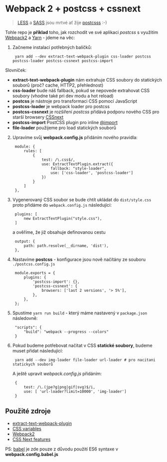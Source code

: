 # Webpack 2 + postcss + cssnext

> [LESS](http://lesscss.org/) a [SASS](http://sass-lang.com/) jsou mrtvé ať žije [postcsss](http://postcss.org/) :-)

Tohle repo je **příklad** toho, jak rozchodit ve své aplikaci *postcss* s využitím [Webpack2](https://webpack.js.org/) a [Yarn](https://yarnpkg.com/lang/en/) - jdeme na věc:
  
1. Začneme instalací potřebných balíčků:

		yarn add --dev extract-text-webpack-plugin css-loader postcss postcss-loader postcss-cssnext postcss-import

Slovníček:

* **extract-text-webpack-plugin** nám extrahuje CSS soubory do statických souborů (proč? cache, HTTP2, přehlednost)
* **css-loader** bude náš fallback, pokud se nepovede extrahovat CSS soubory (vhodne také pri dev modu a hot reload)
* **postcss** je nástroje pro transformaci CSS pomocí JavaScript
* **postcss-loader** je webpack loader pro postcss
* **postcss-cssnext** je rozšíření *postcss* přidává podporu nového CSS pro starší browsery [CSSnext](http://cssnext.io/)
* **postcss-import** PostCSS plugin pro inline [@import](https://github.com/postcss/postcss-import)
* **file-loader** použijeme pro load statických souborů   

2. Upravíme svůj **webpack.config.js** přidáním nového pravidla:

		module: {
			rules: [
				{
					test: /\.css$/,
					use: ExtractTextPlugin.extract({
						fallback: "style-loader",
						use: ['css-loader', 'postcss-loader']
					})
				}
			]
		},
 
3. Vygenerovaný CSS soubor se bude chtít ukládat do `dist/style.css` proto přidáme do `webpack.config.js` následující:

		plugins: [
			new ExtractTextPlugin("style.css"),
		]

   a ověříme, že již obsahuje definovanou cestu

		output: {
			path: path.resolve(__dirname, 'dist'),			
		},

4. Nastavíme **postcss** - konfigurace jsou nově načítány ze souboru `./postcss.config.js`

		module.exports = {
			plugins: {
				'postcss-import': {},
				'postcss-cssnext': {
					browsers: ['last 2 versions', '> 5%'],
				},
			},
		};
  
5. Spustíme `yarn run build` - který máme nastavený v `package.json` následovně:

		"scripts": {
			"build": "webpack --progress --colors"
		}

6. Pokud budeme potřebovat načítat v CSS **statické soubory**, budeme muset přidat následující:
  
		yarn add --dev img-loader file-loader url-loader # pro nacitani statickych souborů
		
	A ještě upravit *webpack.config.js* přidáním:
	
		{
			test: /\.(jpe?g|png|gif|svg)$/i,
			use: [ 'url-loader?limit=10000', 'img-loader']
		}
 
## Použité zdroje

* [extract-text-webpack-plugin](https://github.com/webpack-contrib/extract-text-webpack-plugin)
* [CSS variables](https://developer.mozilla.org/en-US/docs/Web/CSS/Using_CSS_variables)
* [Webpack2](https://webpack.js.org/)
* [CSS Next features](http://cssnext.io/features/)


PS: [babel](https://babeljs.io/) je zde pouze z důvodu použití ES6 syntaxe v **webpack.config.babel.js**
